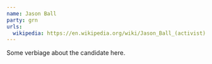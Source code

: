 ```yaml
---
name: Jason Ball
party: grn
urls:
  wikipedia: https://en.wikipedia.org/wiki/Jason_Ball_(activist)
---
```

Some verbiage about the candidate here.
